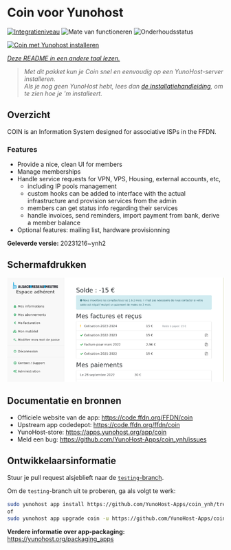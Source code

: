 <!--
NB: Deze README is automatisch gegenereerd door <https://github.com/YunoHost/apps/tree/master/tools/readme_generator>
Hij mag NIET handmatig aangepast worden.
-->

# Coin voor Yunohost

[![Integratieniveau](https://apps.yunohost.org/badge/integration/coin)](https://ci-apps.yunohost.org/ci/apps/coin/)
![Mate van functioneren](https://apps.yunohost.org/badge/state/coin)
![Onderhoudsstatus](https://apps.yunohost.org/badge/maintained/coin)

[![Coin met Yunohost installeren](https://install-app.yunohost.org/install-with-yunohost.svg)](https://install-app.yunohost.org/?app=coin)

*[Deze README in een andere taal lezen.](./ALL_README.md)*

> *Met dit pakket kun je Coin snel en eenvoudig op een YunoHost-server installeren.*  
> *Als je nog geen YunoHost hebt, lees dan [de installatiehandleiding](https://yunohost.org/install), om te zien hoe je 'm installeert.*

## Overzicht

COIN is an Information System designed for associative ISPs in the FFDN.

### Features

- Provide a nice, clean UI for members
- Manage memberships
- Handle service requests for VPN, VPS, Housing, external accounts, etc,
    - including IP pools management
    - custom hooks can be added to interface with the actual infrastructure and provision services from the admin
    - members can get status info regarding their services
    - handle invoices, send reminders, import payment from bank, derive a member balance
- Optional features: mailing list, hardware provisionning


**Geleverde versie:** 20231216~ynh2

## Schermafdrukken

![Schermafdrukken van Coin](./doc/screenshots/screenshot.png)

## Documentatie en bronnen

- Officiele website van de app: <https://code.ffdn.org/FFDN/coin>
- Upstream app codedepot: <https://code.ffdn.org/ffdn/coin>
- YunoHost-store: <https://apps.yunohost.org/app/coin>
- Meld een bug: <https://github.com/YunoHost-Apps/coin_ynh/issues>

## Ontwikkelaarsinformatie

Stuur je pull request alsjeblieft naar de [`testing`-branch](https://github.com/YunoHost-Apps/coin_ynh/tree/testing).

Om de `testing`-branch uit te proberen, ga als volgt te werk:

```bash
sudo yunohost app install https://github.com/YunoHost-Apps/coin_ynh/tree/testing --debug
of
sudo yunohost app upgrade coin -u https://github.com/YunoHost-Apps/coin_ynh/tree/testing --debug
```

**Verdere informatie over app-packaging:** <https://yunohost.org/packaging_apps>
